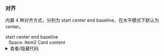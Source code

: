 ### 对齐

内置 4 种对齐方式，分别为 <yc-tag>start</yc-tag> <yc-tag>center</yc-tag> <yc-tag>end</yc-tag> <yc-tag>baseline</yc-tag>，在水平模式下默认为 <yc-tag>center</yc-tag>。

<div class="cell-demo vp-raw">
  <div>
    <div style="marginBottom: 20px">
      <yc-radio-group v-model="align" type='button'>
        <yc-radio value="start">start</yc-radio>
        <yc-radio value="center">center</yc-radio>
        <yc-radio value="end">end</yc-radio>
        <yc-radio value="baseline">baseline</yc-radio>
      </yc-radio-group>
    </div>
    <yc-space :align="align" style="backgroundColor: var(--color-fill-2);padding: 10px;">
      <yc-typography-text>Space:</yc-typography-text>
      <yc-button type="primary">Item2</yc-button>
      <yc-card title='Card'>
        Card content
      </yc-card>
    </yc-space>
  </div>
</div>

<script setup>
import { ref } from 'vue';
const align = ref('center');
</script>

<details>
<summary>查看/隐藏代码</summary>

```vue
<template>
  <div>
    <div style="marginBottom: 20px">
      <yc-radio-group
        v-model="align"
        type="button">
        <yc-radio value="start">start</yc-radio>
        <yc-radio value="center">center</yc-radio>
        <yc-radio value="end">end</yc-radio>
        <yc-radio value="baseline">baseline</yc-radio>
      </yc-radio-group>
    </div>
    <yc-space
      :align="align"
      style="backgroundColor: var(--color-fill-2);padding: 10px;">
      <yc-typography-text>Space:</yc-typography-text>
      <yc-button type="primary">Item2</yc-button>
      <yc-card title="Card"> Card content </yc-card>
    </yc-space>
  </div>
</template>

<script setup>
import { ref } from 'vue';
const align = ref('center');
</script>
```

</details>
